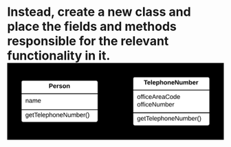﻿# Instead, create a new class and place the fields and methods responsible for the relevant functionality in it.![File2](file2.png)
